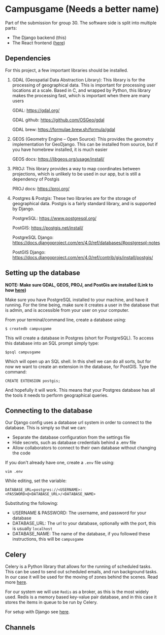 # Campusgame (Needs a better name)

Part of the submission for group 30. The software side is split into multiple parts:

- The Django backend (this)
- The React frontend ([here](https://github.com/uoe-compsci-grp30/campusgame-react))

## Dependencies

For this project, a few important libraries should be installed.

1. GDAL (Geospatial Data Abstraction Library): This library is for the processing of geographical data. This is
   important for processing user locations at a scale. Based in C, and wrapped by Python, this library makes the
   processing fast, which is important when there are many users

   GDAL: https://gdal.org/

   GDAL github: https://github.com/OSGeo/gdal

   GDAL brew: https://formulae.brew.sh/formula/gdal

2. GEOS (Geometry Engine – Open Source): This provides the geometry implementation for GeoDjango. This can be installed from source, but if you have homebrew installed, it is much easier

   GEOS docs: https://libgeos.org/usage/install/

3. PROJ: This library provides a way to map coordinates between projections, which is unlikely to be used in our app, but is still a dependency of Postgis

   PROJ docs: https://proj.org/

5. Postgres & Postgis: These two libraries are for the storage of geographical data.
   Postgis is a fairly standard library, and is supported by Django.

   PostgreSQL: https://www.postgresql.org/
   
   PostGIS: https://postgis.net/install/

   PostgreSQL Django: https://docs.djangoproject.com/en/4.0/ref/databases/#postgresql-notes

   PostGIS Django: https://docs.djangoproject.com/en/4.0/ref/contrib/gis/install/postgis/
   

## Setting up the database

__NOTE: Make sure GDAL, GEOS, PROJ, and PostGis are installed (Link to how [here](https://docs.djangoproject.com/en/4.0/ref/contrib/gis/install/geolibs/#geosbuild))__

Make sure you have PostgreSQL installed to your machine, and have it running.
For the time being, make sure it creates a user in the database that is admin, and is accessible from your 
user on your computer.

From your terminal/command line, create a database using:

`$ createdb campusgame`

This will create a database in Postgres (short for PostgreSQL).
To access this database into an SQL prompt simply type:

`$psql campusgame`

Which will open up an SQL shell. 
In this shell we can do all sorts, but for now we want to create an extension in the database, for PostGIS.
Type the command:

`CREATE EXTENSION postgis;`

And hopefully it will work.
This means that your Postgres database has all the tools it needs to perform geographical queries.

## Connecting to the database

Our Django config uses a database url system in order to connect to the database.
This is simply so that we can: 
 - Separate the database configuration from the settings file
 - Hide secrets, such as database credentials behind a .env file
 - Allow collaborators to connect to their own database without changing the code

If you don't already have one, create a `.env` file using:

`vim .env`

While editing, set the variable:

`DATABASE_URL=postgres://<USERNAME>:<PASSWORD>@<DATABASE_URL>/<DATABASE_NAME>`

Substituting the following:
 - USERNAME & PASSWORD: The username, and password for your database
 - DATABASE_URL: The url to your database, optionally with the port, this is usually `localhost`
 - DATABASE_NAME: The name of the database, if you followed these instructions, this will be `campusgame`


## Celery

Celery is a Python library that allows for the running of scheduled tasks.
This can be used to send out scheduled emails, and run background tasks.
In our case it will be used for the moving of zones behind the scenes.
Read more [here](https://docs.celeryproject.org/en/stable/getting-started/introduction.html).

For our system we will use `Redis` as a broker, as this is the most widely used.
Redis is a memory based key-value pair database, and in this case it stores the items in queue to be run by Celery.

For setup with Django see [here](https://docs.celeryproject.org/en/stable/django/first-steps-with-django.html).

## Channels

